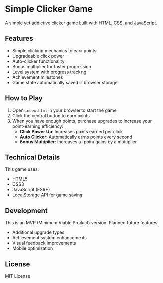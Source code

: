# Simple Clicker Game

A simple yet addictive clicker game built with HTML, CSS, and JavaScript.

## Features

- Simple clicking mechanics to earn points
- Upgradeable click power
- Auto-clicker functionality
- Bonus multiplier for faster progression
- Level system with progress tracking
- Achievement milestones
- Game state automatically saved in browser storage

## How to Play

1. Open `index.html` in your browser to start the game
2. Click the central button to earn points
3. When you have enough points, purchase upgrades to increase your point-earning efficiency:
   - **Click Power Up**: Increases points earned per click
   - **Auto Clicker**: Automatically earns points every second
   - **Bonus Multiplier**: Increases all point gains by a multiplier

## Technical Details

This game uses:
- HTML5
- CSS3
- JavaScript (ES6+)
- LocalStorage API for game saving

## Development

This is an MVP (Minimum Viable Product) version. Planned future features:
- Additional upgrade types
- Achievement system enhancements
- Visual feedback improvements
- Mobile optimization

## License

MIT License
